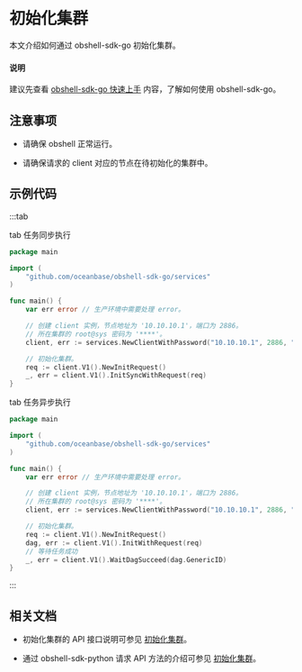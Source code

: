 # 初始化集群

本文介绍如何通过 obshell-sdk-go 初始化集群。

<main id="notice" type='explain'>
  <h4>说明</h4>
  <p>建议先查看 <a href='100.quickstart-of-go.md'>obshell-sdk-go 快速上手</a> 内容，了解如何使用 obshell-sdk-go。</p>
</main>

## 注意事项

* 请确保 obshell 正常运行。

* 请确保请求的 client 对应的节点在待初始化的集群中。

## 示例代码

:::tab

tab 任务同步执行

```go
package main

import (
    "github.com/oceanbase/obshell-sdk-go/services"
)

func main() {
    var err error // 生产环境中需要处理 error。

    // 创建 client 实例，节点地址为 '10.10.10.1'，端口为 2886。
    // 所在集群的 root@sys 密码为 '****'。
    client, err := services.NewClientWithPassword("10.10.10.1", 2886, "***")

    // 初始化集群。
    req := client.V1().NewInitRequest()
    _, err = client.V1().InitSyncWithRequest(req)
}
```

tab 任务异步执行

```go
package main

import (
    "github.com/oceanbase/obshell-sdk-go/services"
)

func main() {
    var err error // 生产环境中需要处理 error。

    // 创建 client 实例，节点地址为 '10.10.10.1'，端口为 2886。
    // 所在集群的 root@sys 密码为 '****'。
    client, err := services.NewClientWithPassword("10.10.10.1", 2886, "***")

    // 初始化集群。
    req := client.V1().NewInitRequest()
    dag, err := client.V1().InitWithRequest(req)
    // 等待任务成功
    _, err = client.V1().WaitDagSucceed(dag.GenericID)
}
```

:::

## 相关文档

* 初始化集群的 API 接口说明可参见 [初始化集群](../../400.obshell-api-reference/600.init-cluster.md)。

* 通过 obshell-sdk-python 请求 API 方法的介绍可参见 [初始化集群](../100.python/600.init-cluster-of-python.md)。
